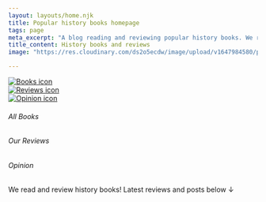 ```yaml
---
layout: layouts/home.njk
title: Popular history books homepage
tags: page
meta_excerpt: "A blog reading and reviewing popular history books. We review great (hopefully!) new (probably...) history (certainly 🙂) books - that you might otherwise overlook."
title_content: History books and reviews
image: "https://res.cloudinary.com/ds2o5ecdw/image/upload/v1647984580/pophist_static/justinian_eye_square.jpg"

---
```


<div class="grid-3-columns pad-top-10"> 

<div class="circle">
  <a href="{{ staticdata.links.books_all }}" aria-label="All history books"><img class="fit-inside-circle" src="{{staticdata.images.books_icon}}" alt="Books icon">
</div></a>
<div class="circle">
  <a href="{{ staticdata.links.books_reviews }}" aria-label="All our reviews"><img class="fit-inside-circle" src="{{staticdata.images.review_icon}}" alt="Reviews icon"></a>
</div>
<div class="circle">
  <a href="{{ staticdata.links.opinion }}" aria-label="Our podcast playlist - opens in the ListenNotes site"><img class="fit-inside-circle" src="{{staticdata.images.opinion_icon}}" alt="Opinion icon"></a>
</div>

<h6 class="txt-center txt-capital fw-normal pad-none" role="presentation">All Books</h6>
<h6 class="txt-center txt-capital fw-normal pad-none" role="presentation">Our Reviews</h6>
<h6 class="txt-center txt-capital fw-normal pad-none" role="presentation">Opinion</h6>

</div>

<p class="pad-bottom pad-top">We read and review history books! Latest reviews and posts below ↓</p>


